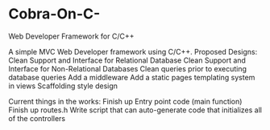 # Cobra-On-C-
Web Developer Framework for C/C++

A simple MVC Web Developer framework using C/C++.
Proposed Designs:
  Clean Support and Interface for Relational Database
  Clean Support and Interface for Non-Relational Databases
  Clean queries prior to executing database queries
  Add a middleware
  Add a static pages templating system in views
  Scaffolding style design
  
Current things in the works:
  Finish up Entry point code (main function)
  Finish up routes.h
  Write script that can auto-generate code that initializes all of the controllers
